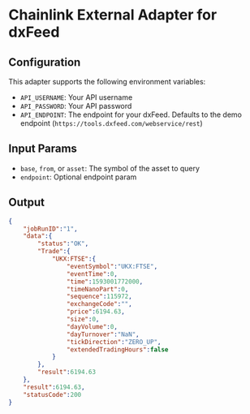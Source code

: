# Chainlink External Adapter for dxFeed

## Configuration

This adapter supports the following environment variables:

- `API_USERNAME`: Your API username
- `API_PASSWORD`: Your API password
- `API_ENDPOINT`: The endpoint for your dxFeed. Defaults to the demo endpoint (`https://tools.dxfeed.com/webservice/rest`)

## Input Params

- `base`, `from`, or `asset`: The symbol of the asset to query
- `endpoint`: Optional endpoint param

## Output

```json
{
    "jobRunID":"1",
    "data":{
        "status":"OK",
        "Trade":{
            "UKX:FTSE":{
                "eventSymbol":"UKX:FTSE",
                "eventTime":0,
                "time":1593001772000,
                "timeNanoPart":0,
                "sequence":115972,
                "exchangeCode":"",
                "price":6194.63,
                "size":0,
                "dayVolume":0,
                "dayTurnover":"NaN",
                "tickDirection":"ZERO_UP",
                "extendedTradingHours":false
            }
        },
        "result":6194.63
    },
    "result":6194.63,
    "statusCode":200
}
```
